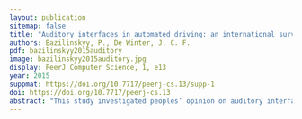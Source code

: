 ```yaml
---
layout: publication
sitemap: false
title: "Auditory interfaces in automated driving: an international survey"
authors: Bazilinskyy, P., De Winter, J. C. F.
pdf: bazilinskyy2015auditory
image: bazilinskyy2015auditory.jpg
display: PeerJ Computer Science, 1, e13
year: 2015
suppmat: https://doi.org/10.7717/peerj-cs.13/supp-1
doi: https://doi.org/10.7717/peerj-cs.13
abstract: "This study investigated peoples’ opinion on auditory interfaces in contemporary cars and their willingness to be exposed to auditory feedback in automated driving. We used an Internet-based survey to collect 1,205 responses from 91 countries. The respondents stated their attitudes towards two existing auditory driver assistance systems, a parking assistant (PA) and a forward collision warning system (FCWS), as well as towards a futuristic augmented sound system (FS) proposed for fully automated driving. The respondents were positive towards the PA and FCWS, and rated the willingness to have automated versions of these systems as 3.87 and 3.77, respectively (on a scale from 1 = disagree strongly to 5 = agree strongly). The respondents tolerated the FS (the mean willingness to use it was 3.00 on the same scale). The results showed that among the available response options, the female voice was the most preferred feedback type for takeover requests in highly automated driving, regardless of whether the respondents’ country was English speaking or not. The present results could be useful for designers of automated vehicles and other stakeholders."
---
```


